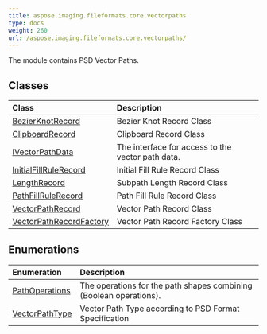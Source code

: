 ```yaml
---
title: aspose.imaging.fileformats.core.vectorpaths
type: docs
weight: 260
url: /aspose.imaging.fileformats.core.vectorpaths/
---
```



The module contains PSD Vector Paths.

## **Classes**
| **Class** | **Description** |
| :- | :- |
| [BezierKnotRecord](/imaging/python-net/aspose.imaging.fileformats.core.vectorpaths/bezierknotrecord/) | Bezier Knot Record Class |
| [ClipboardRecord](/imaging/python-net/aspose.imaging.fileformats.core.vectorpaths/clipboardrecord/) | Clipboard Record Class |
| [IVectorPathData](/imaging/python-net/aspose.imaging.fileformats.core.vectorpaths/ivectorpathdata/) | The interface for access to the vector path data. |
| [InitialFillRuleRecord](/imaging/python-net/aspose.imaging.fileformats.core.vectorpaths/initialfillrulerecord/) | Initial Fill Rule Record Class |
| [LengthRecord](/imaging/python-net/aspose.imaging.fileformats.core.vectorpaths/lengthrecord/) | Subpath Length Record Class |
| [PathFillRuleRecord](/imaging/python-net/aspose.imaging.fileformats.core.vectorpaths/pathfillrulerecord/) | Path Fill Rule Record Class |
| [VectorPathRecord](/imaging/python-net/aspose.imaging.fileformats.core.vectorpaths/vectorpathrecord/) | Vector Path Record Class |
| [VectorPathRecordFactory](/imaging/python-net/aspose.imaging.fileformats.core.vectorpaths/vectorpathrecordfactory/) | Vector Path Record Factory Class |
## **Enumerations**
| **Enumeration** | **Description** |
| :- | :- |
| [PathOperations](/imaging/python-net/aspose.imaging.fileformats.core.vectorpaths/pathoperations/) | The operations for the path shapes combining (Boolean operations). |
| [VectorPathType](/imaging/python-net/aspose.imaging.fileformats.core.vectorpaths/vectorpathtype/) | Vector Path Type according to PSD Format Specification |
